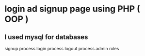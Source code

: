 # login ad signup page using PHP ( OOP )

## I used mysql for databases

signup process
login process
logout process
admin roles
